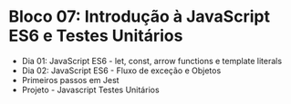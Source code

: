 # Bloco 07: Introdução à JavaScript ES6 e Testes Unitários
* Dia 01: JavaScript ES6 - let, const, arrow functions e template literals
* Dia 02: JavaScript ES6 - Fluxo de exceção e Objetos
* Primeiros passos em Jest
* Projeto - Javascript Testes Unitários
